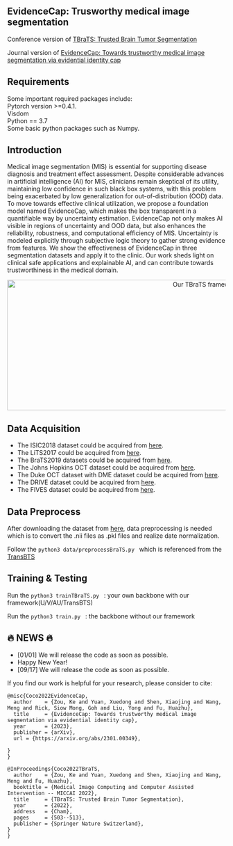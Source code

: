 ## EvidenceCap: Trusworthy medical image segmentation
Conference version of 
[TBraTS: Trusted Brain Tumor Segmentation](https://arxiv.org/abs/2206.09309)

Journal version of
[EvidenceCap: Towards trustworthy medical image segmentation via evidential identity cap](https://arxiv.org/abs/2301.00349)

## Requirements
Some important required packages include:  
Pytorch version >=0.4.1.  
Visdom  
Python == 3.7  
Some basic python packages such as Numpy.  

## Introduction
Medical image segmentation (MIS) is essential for supporting disease diagnosis and treatment effect assessment. Despite considerable advances in artificial intelligence (AI) for MIS, clinicians remain skeptical of its utility, maintaining low confidence in such black box systems, with this problem being exacerbated by low generalization for out-of-distribution (OOD) data. To move towards effective clinical utilization, we propose a foundation model named EvidenceCap, which makes the box transparent in a quantifiable way by uncertainty estimation. EvidenceCap not only makes AI visible in regions of uncertainty and OOD data, but also enhances the reliability, robustness, and computational efficiency of MIS. Uncertainty is modeled explicitly through subjective logic theory to gather strong evidence from features. We show the effectiveness of EvidenceCap in three segmentation datasets and apply it to the clinic. Our work sheds light on clinical safe applications and explainable AI, and can contribute towards trustworthiness in the medical domain.

<div align=center><img width="900" height="300" alt="Our TBraTS framework" src="https://github.com/Cocofeat/UMIS/blob/main/image/Moti-TMIS.png"/></div>
<!--
<div align=center><img width="900" height="400" alt="Our TBraTS framework" src="https://github.com/Cocofeat/UMIS/blob/main/image/NC_F1.png"/></div>
-->

## Data Acquisition
- The ISIC2018 dataset could be acquired from [here](https://challenge2018.isic-archive.com/).
- The LiTS2017 could be acquired from [here](https://competitions.codalab.org/competitions/17094).
- The BraTS2019 datasets could be acquired from [here](https://ipp.cbica.upenn.edu/).
- The Johns Hopkins OCT dataset could be acquired from [here](https://iacl.ece.jhu.edu/index.php?title=Main_Page).
- The Duke OCT dataset with DME dataset could be acquired from [here](https://people.duke.edu/~sf59/Chiu_BOE_2014_dataset.htm).
- The DRIVE dataset could be acquired from [here](https://drive.grand-challenge.org/DRIVE/).
- The FIVES dataset could be acquired from [here](https://figshare.com/articles/figure/FIVES_A_Fundus_Image_Dataset_for_AI-based_Vessel_Segmentation/19688169/1).


## Data Preprocess
After downloading the dataset from [here](https://ipp.cbica.upenn.edu/), data preprocessing is needed which is to convert the .nii files as .pkl files and realize date normalization.

Follow the `python3 data/preprocessBraTS.py ` which is referenced from the [TransBTS](https://github.com/Wenxuan-1119/TransBTS/blob/main/data/preprocess.py)

## Training & Testing 
Run the `python3 trainTBraTS.py ` : your own backbone with our framework(U/V/AU/TransBTS)

Run the `python3 train.py ` : the backbone without our framework

##  :fire: NEWS :fire:
* [01/01] We will release the code as soon as possible. 
* Happy New Year!
* [09/17] We will release the code as soon as possible. 

If you find our work is helpful for your research, please consider to cite:  
```
@misc{Coco2022EvidenceCap,
  author    = {Zou, Ke and Yuan, Xuedong and Shen, Xiaojing and Wang, Meng and Rick, Siow Mong, Goh and Liu, Yong and Fu, Huazhu},
  title     = {EvidenceCap: Towards trustworthy medical image segmentation via evidential identity cap},
  year      = {2023},
  publisher = {arXiv},
  url = {https://arxiv.org/abs/2301.00349},

}
}
```

```
@InProceedings{Coco2022TBraTS,
  author    = {Zou, Ke and Yuan, Xuedong and Shen, Xiaojing and Wang, Meng and Fu, Huazhu},
  booktitle = {Medical Image Computing and Computer Assisted Intervention -- MICCAI 2022},
  title     = {TBraTS: Trusted Brain Tumor Segmentation},
  year      = {2022},
  address   = {Cham},
  pages     = {503--513},
  publisher = {Springer Nature Switzerland},
}
}
```
